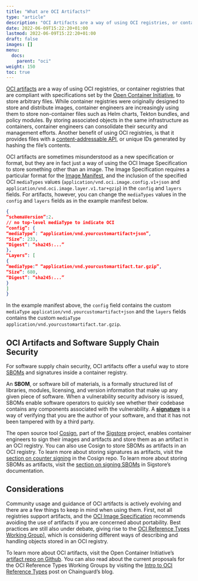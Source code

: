 ```yaml
---
title: "What are OCI Artifacts?"
type: "article"
description: "OCI Artifacts are a way of using OCI registries, or container registries that are compliant with specifications set by the Open Container Initiative, to store arbitrary files."
date: 2022-06-09T15:22:20+01:00
lastmod: 2022-06-09T15:22:20+01:00
draft: false
images: []
menu:
  docs:
    parent: "oci"
weight: 150
toc: true
---
```


[OCI artifacts](http://github.com/opencontainers/artifacts) are a way of using OCI registries, or container registries that are compliant with specifications set by the [Open Container Initiative](https://edu.chainguard.dev/open-source/oci/what-is-the-oci/), to store arbitrary files. While container registries were originally designed to store and distribute images, container engineers are increasingly using them to store non-container files such as Helm charts, Tekton bundles, and policy modules. By storing associated objects in the same infrastructure as containers, container engineers can consolidate their security and management efforts. Another benefit of using OCI registries, is that it provides files with a [content-addressable API](https://edu.chainguard.dev/open-source/oci/what-is-the-oci/#image-manifest), or unique IDs generated by hashing the file’s contents.  

OCI artifacts are sometimes misunderstood as a new specification or format, but they are in fact just a way of using the OCI Image Specification to store something other than an image. The Image Specification requires a particular format for the [Image Manifest](https://edu.chainguard.dev/open-source/oci/what-is-the-oci/#image-manifest), and the inclusion of the specified OCI `mediaTypes` values (`application/vnd.oci.image.config.v1+json` and `application/vnd.oci.image.layer.v1.tar+gzip`) in the `config` and `layers` fields. For artifacts, however, you can change the `mediaTypes` values in the `config` and `layers` fields as in the example manifest below.  

```json
{
“schemaVersion”:2.
// no top-level mediaType to indicate OCI
“config”: {
“mediaType”: “application/vnd.yourcustomartifact+json”,
“Size”: 233,
“Digest”: “sha245:...”
},
“Layers”: [
{
“mediaType:” “application/vnd.yourcustomartifact.tar.gzip”,
“Size”: 680,
“Digest”: “sha245:...”
}
]
}
```

In the example manifest above, the  `config` field contains the custom `mediaType` `application/vnd.yourcustomartifact+json` and the `layers` fields contains the custom `mediaType` `application/vnd.yourcustomartifact.tar.gzip`.


## OCI Artifacts and Software Supply Chain Security 
For software supply chain security, OCI artifacts offer a useful way to store [SBOMs](​​https://edu.chainguard.dev/open-source/sbom/what-is-an-sbom/) and signatures inside a container registry. 

An **SBOM**, or software bill of materials, is a formally structured list of libraries, modules, licensing, and version information that make up any given piece of software. When a vulnerability security advisory is issued, SBOMs enable software operators to quickly see whether their codebase contains any components associated with the vulnerability. A [**signature**](https://edu.chainguard.dev/open-source/sigstore/cosign/an-introduction-to-cosign/) is a way of verifying that you are the author of your software, and that it has not been tampered with by a third party. 

The open source tool [Cosign](https://github.com/sigstore/cosign), part of the [Sigstore](https://www.sigstore.dev/) project, enables container engineers to sign their images and artifacts and store them as an artifact in an OCI registry. You can also use Cosign to store SBOMs as artifacts in an OCI registry. To learn more about storing signatures as artifacts, visit the [section on counter signing](
https://github.com/sigstore/cosign#counter-signing) in the Cosign repo. To learn more about storing SBOMs as artifacts, visit the [section on signing SBOMs](https://docs.sigstore.dev/cosign/other_types/#sboms-software-bill-of-materials) in Sigstore’s documentation.  

 ## Considerations 
Community usage and guidance of OCI artifacts is actively evolving and there are a few things to keep in mind when using them. First, not all registries support artifacts, and the [OCI Image Specification](https://github.com/opencontainers/image-spec) recommends avoiding the use of artifacts if you are concerned about portability. Best practices are still also under debate, giving rise to the [OCI Reference Types Working Group](https://github.com/opencontainers/wg-reference-types)], which is considering different ways of describing and handling objects stored in an OCI registry.

To learn more about OCI artifacts, visit the Open Container Initiative’s [artifact repo on Github](https://github.com/opencontainers/artifacts). You can also read about the current proposals for the OCI Reference Types Working Groups by visiting the [Intro to OCI Reference Types](https://www.chainguard.dev/unchained/intro-to-oci-reference-types) post on Chainguard’s blog. 
